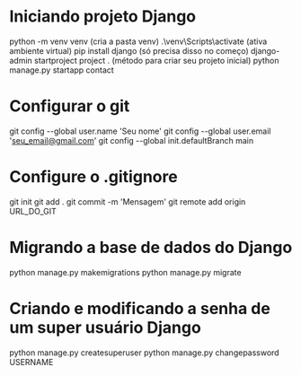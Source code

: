 # Iniciando projeto Django
python -m venv venv (cria a pasta venv)
.\venv\Scripts\activate (ativa ambiente virtual)
pip install django (só precisa disso no começo)
django-admin startproject project . (método para criar seu projeto inicial)
python manage.py startapp contact

# Configurar o git
git config --global user.name 'Seu nome'
git config --global user.email 'seu_email@gmail.com'
git config --global init.defaultBranch main

# Configure o .gitignore
git init
git add .
git commit -m 'Mensagem'
git remote add origin URL_DO_GIT

# Migrando a base de dados do Django
python manage.py makemigrations
python manage.py migrate

# Criando e modificando a senha de um super usuário Django
python manage.py createsuperuser
python manage.py changepassword USERNAME